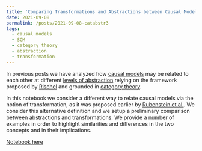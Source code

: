```yaml
---
title: 'Comparing Transformations and Abstractions between Causal Models'
date: 2021-09-08
permalink: /posts/2021-09-08-catabstr3
tags:
  - causal models
  - SCM
  - category theory
  - abstraction
  - transformation
---
```


In previous posts we have analyzed how [causal models](http://bayes.cs.ucla.edu/BOOK-2K/) may be related to each other at different [levels of abstraction](https://arxiv.org/abs/1707.00819) relying on the framework proposed by [Rischel](https://erischel.com/documents/mscthesis.pdf) and grounded in [category theory](https://mitpress.mit.edu/books/category-theory-sciences).

In this notebook we consider a different way to relate causal models via the notion of transformation, as it was proposed earlier by [Rubenstein et al.](https://arxiv.org/abs/1707.00819). We consider this alternative definition and we setup a preliminary comparison between abstractions and transformations. We provide a number of examples in order to highlight similarities and differences in the two concepts and in their implications.

[Notebook here](https://nbviewer.jupyter.org/github/FMZennaro/CategoricalCausalAbstraction/blob/main/3%20-%20Transformations%20and%20Abstractions.ipynb)
